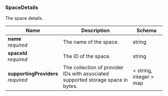 
<a name="spacedetails"></a>
### SpaceDetails
The space details.


|Name|Description|Schema|
|---|---|---|
|**name**  <br>*required*|The name of the space.|string|
|**spaceId**  <br>*required*|The ID of the space.|string|
|**supportingProviders**  <br>*required*|The collection of provider IDs with associated supported storage space in bytes.|< string, integer > map|



